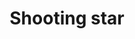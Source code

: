 ---
title: Shooting star
date: 
draft: false

# descripcion
description : Aros pasantes trepadores. Precio por par. Se ajusta detrás del lóbulo sin tuerquita. En plata 925.

materials: Plata 925

color: 

dimensions: Largo total 2.5c.m

code: 01-05-0887

type: "Aros"

categories: []

price: $4.190,00

price_eftvo: $3.560,00

# Images
# first image will be shown in the product page
images:
  # - image: "images/path_to_image"
  # La ubicacion de las imagenes es imagenes/Aros/Aros.Trepadores/01-05-0887-shooting-star
  - image: "./images/aros/trepadores/01-05-0887-shooting-star_a.jpg"
  - image: "./images/aros/trepadores/01-05-0887-shooting-star_b.jpg"
  - image: "./images/aros/trepadores/01-05-0887-shooting-star_c.jpg"
---